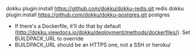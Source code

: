 dokku plugin:install https://github.com/dokku/dokku-redis.git redis
dokku plugin:install https://github.com/dokku/dokku-postgres.git postgres

* If there's a Dockerfile, it'll do that by default (http://dokku.viewdocs.io/dokku/deployment/methods/dockerfiles/). Set BUILDPACK_URL to override
* BUILDPACK_URL should be an HTTPS one, not a SSH or heroku/<foo>